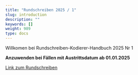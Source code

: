 ```yaml
---
title: "Rundschreiben 2025 / 1"
slug: introduction
description: ""
keywords: []
weight: 989
type: docs
---
```



Willkomen bei Rundschreiben-Kodierer-Handbuch 2025 Nr 1
  
**Anzuwenden bei Fällen mit Austrittsdatum ab 01.01.2025**
  
<a href="https://www.bfs.admin.ch/bfs/de/home/statistiken/gesundheit/nomenklaturen/medkk/instrumente-medizinische-kodierung.assetdetail.33349852.html"
   target="_blank"
   rel="noopener noreferrer">
    Link zum Rundschreiben
</a>


